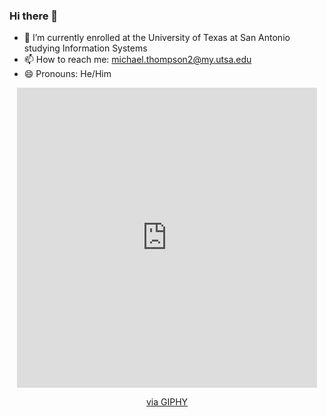 ### Hi there 👋

- 🌱 I’m currently enrolled at the University of Texas at San Antonio studying Information Systems
- 📫 How to reach me: michael.thompson2@my.utsa.edu
- 😄 Pronouns: He/Him

<div id="header" align="center">
  <iframe src="https://giphy.com/embed/YrlpLGc9MHjg1m1jwZ" width="480" height="480" frameBorder="0" class="giphy-embed" allowFullScreen></iframe><p><a href="https://giphy.com/gifs/QDOBA-burrito-burritos-qdoba-YrlpLGc9MHjg1m1jwZ">via GIPHY</a></p>
</div>
